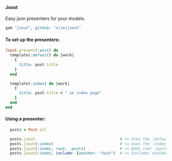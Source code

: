 #### Jsout

Easy json presenters for your models.

```ruby
gem "jsout", github: "alse/jsout"
```

#### To set up the presenters:

```ruby
Jsout.present(:post) do
  template(:default) do |work|
    { 
      title: post.title
    }
  end

  template(:index) do |work|
    { 
      title: post.title + " on index page" 
    }
  end
end
```

#### Using a presenter:

```ruby
  posts = Post.all

  posts.jsout                                     # <= Uses the :default template
  posts.jsout(:index)                             # <= Uses the :index template
  posts.jsout(:index, root: :posts)               # <= Adds root :posts
  posts.jsout(:index, include: {another: "hash")  # <= Includes another hash
```
